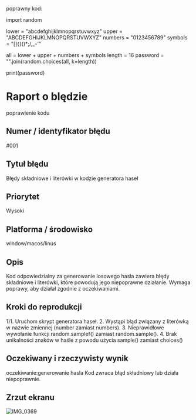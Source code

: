 poprawny kod:

import random

lower = "abcdefghijklmnopqrstuvwxyz"
upper = "ABCDEFGHIJKLMNOPQRSTUVWXYZ"
numbers = "0123456789"
symbols = "[]{}()*;/,_-'"

all = lower + upper + numbers + symbols
length = 16
password = "".join(random.choices(all, k=length))

print(password)


# Raport o blędzie
poprawienie kodu

## Numer / identyfikator błędu
#001


## Tytuł błędu

Błędy składniowe i literówki w kodzie generatora haseł


## Priorytet
Wysoki 


## Platforma / środowisko
window/macos/linus


## Opis
Kod odpowiedzialny za generowanie losowego hasła zawiera błędy składniowe i literówki, które powodują jego niepoprawne działanie. Wymaga poprawy, aby działał zgodnie z oczekiwaniami.

## Kroki do reprodukcji
1)1.	Uruchom skrypt generatora haseł.
	2.	Wystąpi błąd związany z literówką w nazwie zmiennej (number zamiast numbers).
	3.	Nieprawidłowe wywołanie funkcji random.samplef() zamiast random.sample().
	4.	Brak unikalności znaków w haśle z powodu użycia sample() zamiast choices()


## Oczekiwany i rzeczywisty wynik
oczekiwanie:generowanie hasla 
Kod zwraca błąd składniowy lub działa niepoprawnie.

## Zrzut ekranu
![IMG_0369](https://github.com/user-attachments/assets/ad57dd2a-b709-47cf-a872-4f839e06693d)

